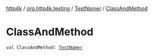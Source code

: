 [http4k](../../index.md) / [org.http4k.testing](../index.md) / [TestNamer](index.md) / [ClassAndMethod](./-class-and-method.md)

# ClassAndMethod

`val ClassAndMethod: `[`TestNamer`](index.md)